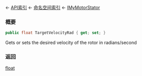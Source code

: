 ← [API索引](Api-Index) ← [命名空间索引](Namespace-Index) ← [IMyMotorStator](Sandbox.ModAPI.Ingame.IMyMotorStator)

### 概要

```csharp
public float TargetVelocityRad { get; set; }
```

Gets or sets the desired velocity of the rotor in radians/second

### 返回

[float](https://docs.microsoft.com/en-us/dotnet/api/System.Single?view=netframework-4.6)


